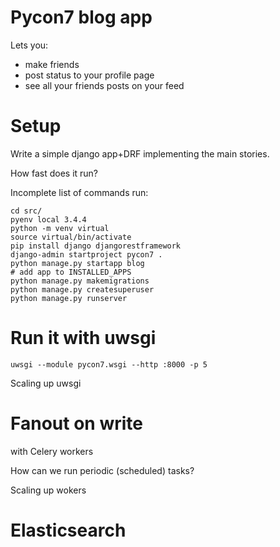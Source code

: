 # Pycon7 blog app

Lets you:

- make friends
- post status to your profile page
- see all your friends posts on your feed


# Setup

Write a simple django app+DRF implementing the main stories.

How fast does it run?

Incomplete list of commands run:

    cd src/
    pyenv local 3.4.4
    python -m venv virtual
    source virtual/bin/activate
    pip install django djangorestframework
    django-admin startproject pycon7 .
    python manage.py startapp blog
    # add app to INSTALLED_APPS
    python manage.py makemigrations
    python manage.py createsuperuser
    python manage.py runserver


# Run it with uwsgi

    uwsgi --module pycon7.wsgi --http :8000 -p 5

Scaling up uwsgi


# Fanout on write

with Celery workers

How can we run periodic (scheduled) tasks?

Scaling up wokers


# Elasticsearch
